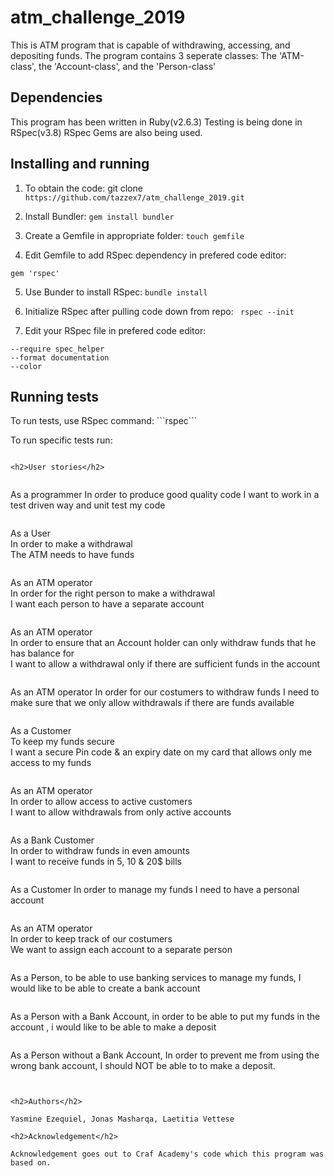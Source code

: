 # atm_challenge_2019

This is ATM program that is capable of withdrawing, accessing, and depositing funds. The program contains 3 seperate classes: 
The 'ATM-class', the 'Account-class', and the 'Person-class'

<h2> Dependencies</h2>

This program has been written in Ruby(v2.6.3)
Testing is being done in RSpec(v3.8)
RSpec Gems are also being used.

<h2>Installing and running</h2>

1. To obtain the code:
git clone ``` https://github.com/tazzex7/atm_challenge_2019.git ```

2. Install Bundler:
``` gem install bundler ```

3. Create a Gemfile in appropriate folder:
``` touch gemfile ```

4. Edit Gemfile to add RSpec dependency in prefered code editor:
``` source 'https://rubygems.org'
gem 'rspec'
```

5. Use Bunder to install RSpec:
``` bundle install ```

6. Initialize RSpec after pulling code down from repo:
``` rspec --init```

7. Edit your RSpec file in prefered code editor:
``` 
--require spec_helper
--format documentation
--color
```

<h2>Running tests</h2>
To run tests, use RSpec command:
```rspec```

To run specific tests run:
```rspec spec/file-name_spec.rb

<h2>User stories</h2>


```
As a programmer
In order to produce good quality code
I want to work in a test driven way and unit test my code

```
```
As a User       
In order to make a withdrawal      
The ATM needs to have funds
```
```
As an ATM operator          
In order for the right person to make a withdrawal            
I want each person to have a separate account
```
```
As an ATM operator           
In order to ensure that an Account holder can only withdraw funds that he has balance for           
I want to allow a withdrawal only if there are sufficient funds in the account
```
```
As an ATM operator
In order for our costumers to withdraw funds
I need to make sure that we only allow withdrawals if there are funds available
```
```
As a Customer              
To keep my funds secure             
I want a secure Pin code & an expiry date on my card that allows only me access to my funds
```
```
As an ATM operator             
In order to allow access to active customers             
I want to allow withdrawals from only active accounts
```
```
As a Bank Customer    
In order to withdraw funds in even amounts  
I want to receive funds in 5, 10 & 20$ bills
```
```
As a Customer
In order to manage my funds
I need to have a personal account
```
```
As an ATM operator      
In order to keep track of our costumers     
We want to assign each account to a separate person
```
```
As a Person,
to be able to use banking services to manage my funds,
I would like to be able to create a bank account
```
```
As a Person with a Bank Account,
in order to be able to put my funds in the account ,
i would like to be able to make a deposit
```
```
As a Person without a Bank Account,
In order to prevent me from using the wrong bank account,
I should NOT be able to to make a deposit.
```


<h2>Authors</h2>

Yasmine Ezequiel, Jonas Masharqa, Laetitia Vettese

<h2>Acknowledgement</h2>

Acknowledgement goes out to Craf Academy's code which this program was based on.
